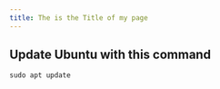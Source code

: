 ```yaml
---
title: The is the Title of my page
---
```


## Update Ubuntu with this command
```shell
sudo apt update
```

